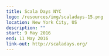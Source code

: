 ```yaml
---
title: Scala Days NYC
logo: /resources/img/scaladays-15.png
location: New York City, US
description: ""
start: 9 May 2016
end: 11 May 2016
link-out: http://scaladays.org/
---
```

